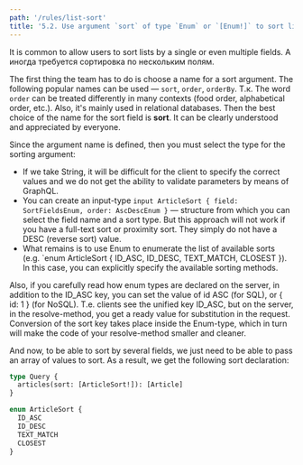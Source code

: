```yaml
---
path: '/rules/list-sort'
title: '5.2. Use argument `sort` of type `Enum` or `[Enum!]` to sort lists.'
---
```


It is common to allow users to sort lists by a single or even multiple fields. А иногда требуется сортировка по нескольким полям.

The first thing the team has to do is choose a name for a sort argument. The following popular names can be used — `sort`, `order`, `orderBy`. Т.к. The word `order` can be treated differently in many contexts (food order, alphabetical order, etc.). Also, it's mainly used in relational databases. Then the best choice of the name for the sort field is **sort**. It can be clearly understood and appreciated by everyone.

Since the argument name is defined, then you must select the type for the sorting argument:

- If we take String, it will be difficult for the client to specify the correct values and we do not get the ability to validate parameters by means of GraphQL.
- You can create an input-type `input ArticleSort { field: SortFieldsEnum, order: AscDescEnum }` — structure from which you can select the field name and a sort type. But this approach will not work if you have a full-text sort or proximity sort. They simply do not have a DESC (reverse sort) value.
- What remains is to use Enum to enumerate the list of available sorts (e.g. `enum ArticleSort { ID_ASC, ID_DESC, TEXT_MATCH, CLOSEST }). In this case, you can explicitly specify the available sorting methods.

Also, if you carefully read how enum types are declared on the server, in addition to the ID_ASC key, you can set the value of id ASC (for SQL), or { id: 1 } (for NoSQL). Т.е. clients see the unified key ID_ASC, but on the server, in the resolve-method, you get a ready value for substitution in the request. Conversion of the sort key takes place inside the Enum-type, which in turn will make the code of your resolve-method smaller and cleaner.

And now, to be able to sort by several fields, we just need to be able to pass an array of values to sort. As a result, we get the following sort declaration:

```graphql
type Query {
  articles(sort: [ArticleSort!]): [Article]
}

enum ArticleSort {
  ID_ASC
  ID_DESC
  TEXT_MATCH
  CLOSEST
}
```

